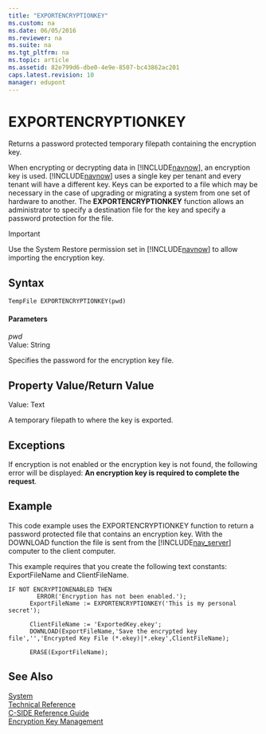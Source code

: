 ```yaml
---
title: "EXPORTENCRYPTIONKEY"
ms.custom: na
ms.date: 06/05/2016
ms.reviewer: na
ms.suite: na
ms.tgt_pltfrm: na
ms.topic: article
ms.assetid: 82e799d6-dbe0-4e9e-8507-bc43862ac201
caps.latest.revision: 10
manager: edupont
---
```

# EXPORTENCRYPTIONKEY
Returns a password protected temporary filepath containing the encryption key.  
  
 When encrypting or decrypting data in [!INCLUDE[navnow](../dynamics-nav/includes/navnow_md.md)], an encryption key is used. [!INCLUDE[navnow](../dynamics-nav/includes/navnow_md.md)] uses a single key per tenant and every tenant will have a different key. Keys can be exported to a file which may be necessary in the case of upgrading or migrating a system from one set of hardware to another. The **EXPORTENCRYPTIONKEY** function allows an administrator to specify a destination file for the key and specify a password protection for the file.  
  
> [!IMPORTANT]  
>  Use the System Restore permission set in [!INCLUDE[navnow](../dynamics-nav/includes/navnow_md.md)] to allow importing the encryption key.  
  
## Syntax  
  
```  
TempFile EXPORTENCRYPTIONKEY(pwd)  
```  
  
#### Parameters  
 *pwd*  
 Value: String  
  
 Specifies the password for the encryption key file.  
  
## Property Value\/Return Value  
 Value: Text  
  
 A temporary filepath to where the key is exported.  
  
## Exceptions  
 If encryption is not enabled or the encryption key is not found, the following error will be displayed: **An encryption key is required to complete the request**.  
  
## Example  
 This code example uses the EXPORTENCRYPTIONKEY function to return a password protected file that contains an encryption key. With the DOWNLOAD function the file is sent from the [!INCLUDE[nav_server](../dynamics-nav/includes/nav_server_md.md)] computer to the client computer.  
  
 This example requires that you create the following text constants: ExportFileName and ClientFileName.  
  
```  
IF NOT ENCRYPTIONENABLED THEN  
        ERROR('Encryption has not been enabled.');  
      ExportFileName := EXPORTENCRYPTIONKEY('This is my personal secret');  
  
      ClientFileName := 'ExportedKey.ekey';  
      DOWNLOAD(ExportFileName,'Save the encrypted key file','','Encrypted Key File (*.ekey)|*.ekey',ClientFileName);  
  
      ERASE(ExportFileName);  
```  
  
## See Also  
 [System](../dynamics-nav/System.md)   
 [Technical Reference](../dynamics-nav/Technical-Reference.md)   
 [C\-SIDE Reference Guide](../dynamics-nav/C-SIDE-Reference-Guide.md)   
 [Encryption Key Management](../dynamics-nav/Encryption-Key-Management.md)